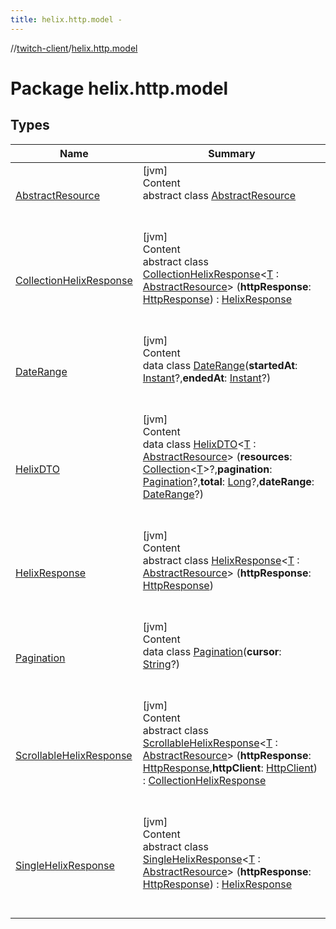 ```yaml
---
title: helix.http.model -
---
```

//[twitch-client](../index.md)/[helix.http.model](index.md)



# Package helix.http.model  


## Types  
  
|  Name|  Summary| 
|---|---|
| [AbstractResource](-abstract-resource/index.md)| [jvm]  <br>Content  <br>abstract class [AbstractResource](-abstract-resource/index.md)  <br><br><br>
| [CollectionHelixResponse](-collection-helix-response/index.md)| [jvm]  <br>Content  <br>abstract class [CollectionHelixResponse](-collection-helix-response/index.md)<[T](-collection-helix-response/index.md) : [AbstractResource](-abstract-resource/index.md)> (**httpResponse**: [HttpResponse]()) : [HelixResponse](-helix-response/index.md)  <br><br><br>
| [DateRange](-date-range/index.md)| [jvm]  <br>Content  <br>data class [DateRange](-date-range/index.md)(**startedAt**: [Instant](https://docs.oracle.com/javase/8/docs/api/java/time/Instant.html)?,**endedAt**: [Instant](https://docs.oracle.com/javase/8/docs/api/java/time/Instant.html)?)  <br><br><br>
| [HelixDTO](-helix-d-t-o/index.md)| [jvm]  <br>Content  <br>data class [HelixDTO](-helix-d-t-o/index.md)<[T](-helix-d-t-o/index.md) : [AbstractResource](-abstract-resource/index.md)> (**resources**: [Collection](https://kotlinlang.org/api/latest/jvm/stdlib/kotlin.collections/-collection/index.html)<[T](-helix-d-t-o/index.md)>?,**pagination**: [Pagination](-pagination/index.md)?,**total**: [Long](https://kotlinlang.org/api/latest/jvm/stdlib/kotlin/-long/index.html)?,**dateRange**: [DateRange](-date-range/index.md)?)  <br><br><br>
| [HelixResponse](-helix-response/index.md)| [jvm]  <br>Content  <br>abstract class [HelixResponse](-helix-response/index.md)<[T](-helix-response/index.md) : [AbstractResource](-abstract-resource/index.md)> (**httpResponse**: [HttpResponse]())  <br><br><br>
| [Pagination](-pagination/index.md)| [jvm]  <br>Content  <br>data class [Pagination](-pagination/index.md)(**cursor**: [String](https://kotlinlang.org/api/latest/jvm/stdlib/kotlin/-string/index.html)?)  <br><br><br>
| [ScrollableHelixResponse](-scrollable-helix-response/index.md)| [jvm]  <br>Content  <br>abstract class [ScrollableHelixResponse](-scrollable-helix-response/index.md)<[T](-scrollable-helix-response/index.md) : [AbstractResource](-abstract-resource/index.md)> (**httpResponse**: [HttpResponse](),**httpClient**: [HttpClient]()) : [CollectionHelixResponse](-collection-helix-response/index.md)  <br><br><br>
| [SingleHelixResponse](-single-helix-response/index.md)| [jvm]  <br>Content  <br>abstract class [SingleHelixResponse](-single-helix-response/index.md)<[T](-single-helix-response/index.md) : [AbstractResource](-abstract-resource/index.md)> (**httpResponse**: [HttpResponse]()) : [HelixResponse](-helix-response/index.md)  <br><br><br>

